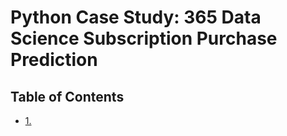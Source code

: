 # Python Case Study: 365 Data Science Subscription Purchase Prediction


## Table of Contents

- [1. ](#1.-)
